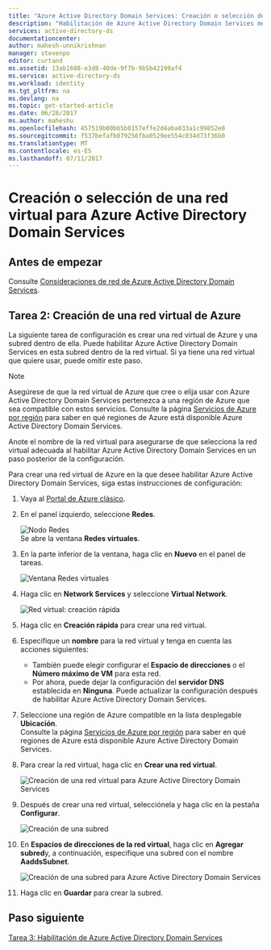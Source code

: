```yaml
---
title: "Azure Active Directory Domain Services: Creación o selección de una red virtual | Microsoft Docs"
description: "Habilitación de Azure Active Directory Domain Services mediante el Portal de Azure clásico"
services: active-directory-ds
documentationcenter: 
author: mahesh-unnikrishnan
manager: stevenpo
editor: curtand
ms.assetid: 13ab1608-e3d8-40de-9f7b-9b5b42199af4
ms.service: active-directory-ds
ms.workload: identity
ms.tgt_pltfrm: na
ms.devlang: na
ms.topic: get-started-article
ms.date: 06/28/2017
ms.author: maheshu
ms.openlocfilehash: 457519b00b65b0157effe2d4aba033a1c99852e8
ms.sourcegitcommit: f537befafb079256fba0529ee554c034d73f36b0
ms.translationtype: MT
ms.contentlocale: es-ES
ms.lasthandoff: 07/11/2017
---
```

# <a name="create-or-select-a-virtual-network-for-azure-active-directory-domain-services"></a>Creación o selección de una red virtual para Azure Active Directory Domain Services
## <a name="before-you-begin"></a>Antes de empezar
Consulte [Consideraciones de red de Azure Active Directory Domain Services](active-directory-ds-networking.md).

## <a name="task-2-create-an-azure-virtual-network"></a>Tarea 2: Creación de una red virtual de Azure
La siguiente tarea de configuración es crear una red virtual de Azure y una subred dentro de ella. Puede habilitar Azure Active Directory Domain Services en esta subred dentro de la red virtual. Si ya tiene una red virtual que quiere usar, puede omitir este paso.

> [!NOTE]
> Asegúrese de que la red virtual de Azure que cree o elija usar con Azure Active Directory Domain Services pertenezca a una región de Azure que sea compatible con estos servicios. Consulte la página [Servicios de Azure por región](https://azure.microsoft.com/regions/#services/) para saber en qué regiones de Azure está disponible Azure Active Directory Domain Services.
>
>Anote el nombre de la red virtual para asegurarse de que selecciona la red virtual adecuada al habilitar Azure Active Directory Domain Services en un paso posterior de la configuración.


Para crear una red virtual de Azure en la que desee habilitar Azure Active Directory Domain Services, siga estas instrucciones de configuración:

1. Vaya al [Portal de Azure clásico](https://manage.windowsazure.com).
2. En el panel izquierdo, seleccione **Redes**.

    ![Nodo Redes](./media/active-directory-domain-services-getting-started/networks-node.png)  
    Se abre la ventana **Redes virtuales**.
3. En la parte inferior de la ventana, haga clic en **Nuevo** en el panel de tareas.

    ![Ventana Redes virtuales](./media/active-directory-domain-services-getting-started/virtual-networks.png)
4. Haga clic en **Network Services** y seleccione **Virtual Network**.

    ![Red virtual: creación rápida](./media/active-directory-domain-services-getting-started/virtual-network-quickcreate.png)
5. Haga clic en **Creación rápida** para crear una red virtual.

6. Especifique un **nombre** para la red virtual y tenga en cuenta las acciones siguientes:
    * También puede elegir configurar el **Espacio de direcciones** o el **Número máximo de VM** para esta red.
    * Por ahora, puede dejar la configuración del **servidor DNS** establecida en **Ninguna**. Puede actualizar la configuración después de habilitar Azure Active Directory Domain Services.
7. Seleccione una región de Azure compatible en la lista desplegable **Ubicación**.  
    Consulte la página [Servicios de Azure por región](https://azure.microsoft.com/regions/#services/) para saber en qué regiones de Azure está disponible Azure Active Directory Domain Services.
8. Para crear la red virtual, haga clic en **Crear una red virtual**.

    ![Creación de una red virtual para Azure Active Directory Domain Services](./media/active-directory-domain-services-getting-started/create-vnet.png)
9. Después de crear una red virtual, selecciónela y haga clic en la pestaña **Configurar**.

    ![Creación de una subred](./media/active-directory-domain-services-getting-started/create-vnet-properties.png)
10. En **Espacios de direcciones de la red virtual**, haga clic en **Agregar subred**y, a continuación, especifique una subred con el nombre **AaddsSubnet**.

    ![Creación de una subred para Azure Active Directory Domain Services](./media/active-directory-domain-services-getting-started/create-vnet-add-subnet.png)

11. Haga clic en **Guardar** para crear la subred.


## <a name="next-step"></a>Paso siguiente
[Tarea 3: Habilitación de Azure Active Directory Domain Services](active-directory-ds-getting-started-enableaadds.md)
